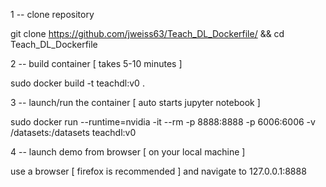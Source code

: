 1 -- clone repository

git clone https://github.com/jweiss63/Teach_DL_Dockerfile/ && cd Teach_DL_Dockerfile

2 -- build container [ takes 5-10 minutes ]

sudo docker build -t teachdl:v0 .

3 -- launch/run the container [ auto starts jupyter notebook ]

sudo docker run --runtime=nvidia -it --rm -p 8888:8888 -p 6006:6006 -v /datasets:/datasets teachdl:v0

4 -- launch demo from browser [ on your local machine ]

use a browser [ firefox is recommended ] and navigate to 127.0.0.1:8888


